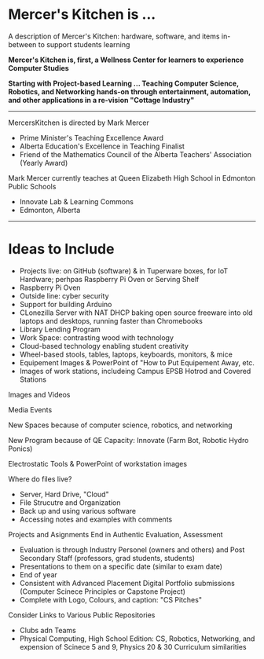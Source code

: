 # Mercer's Kitchen is ...
A description of Mercer's Kitchen: hardware, software, and items in-between to support students learning

**Mercer's Kitchen is, first, a Wellness Center for learners to experience Computer Studies**

**Starting with Project-based Learning ... Teaching Computer Science, Robotics, and Networking hands-on through entertainment, automation, and other applications in a re-vision "Cottage Industry"**

--- 

MercersKitchen is directed by Mark Mercer
- Prime Minister's Teaching Excellence Award
- Alberta Education's Excellence in Teaching Finalist
- Friend of the Mathematics Council of the Alberta Teachers' Association (Yearly Award)

Mark Mercer currently teaches at Queen Elizabeth High School in Edmonton Public Schools
- Innovate Lab & Learning Commons
- Edmonton, Alberta

---

# Ideas to Include
- Projects live: on GitHub (software) & in Tuperware boxes, for IoT Hardware; perhpas Raspberry Pi Oven or Serving Shelf
- Raspberry Pi Oven
- Outside line: cyber security
- Support for building Arduino
- CLonezilla Server with NAT DHCP baking open source freeware into old laptops and desktops, running faster than Chromebooks
- Library Lending Program
- Work Space: contrasting wood with technology
- Cloud-based technology enabling student creativity
- Wheel-based stools, tables, laptops, keyboards, monitors, & mice
- Equipement Images & PowerPoint of "How to Put Equipement Away, etc.
- Images of work stations, includeing Campus EPSB Hotrod and Covered Stations

Images and Videos

Media Events

New Spaces because of computer science, robotics, and networking

New Program because of QE Capacity: Innovate (Farm Bot, Robotic Hydro Ponics)

Electrostatic Tools & PowerPoint of workstation images

Where do files live?
- Server, Hard Drive, "Cloud"
- File Strucutre and Organization
- Back up and using various software
- Accessing notes and examples with comments

Projects and Asignments End in Authentic Evaluation, Assessment
- Evaluation is through Industry Personel (owners and others) and Post Secondary Staff (professors, grad students, students)
- Presentations to them on a specific date (similar to exam date)
- End of year
- Consistent with Advanced Placement Digital Portfolio submissions (Computer Scinece Principles or Capstone Project)
- Complete with Logo, Colours, and caption: "CS Pitches"

Consider Links to Various Public Repositories
- Clubs adn Teams
- Physical Computing, High School Edition: CS, Robotics, Networking, and expension of Scinece 5 and 9, Physics 20 & 30 Curriculum similarities
